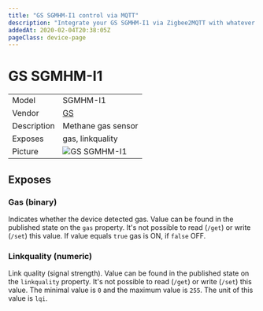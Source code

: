 ```yaml
---
title: "GS SGMHM-I1 control via MQTT"
description: "Integrate your GS SGMHM-I1 via Zigbee2MQTT with whatever smart home infrastructure you are using without the vendor's bridge or gateway."
addedAt: 2020-02-04T20:38:05Z
pageClass: device-page
---
```


<!-- !!!! -->
<!-- ATTENTION: This file is auto-generated through docgen! -->
<!-- You can only edit the "Notes"-Section between the two comment lines "Notes BEGIN" and "Notes END". -->
<!-- Do not use h1 or h2 heading within "## Notes"-Section. -->
<!-- !!!! -->

# GS SGMHM-I1

|     |     |
|-----|-----|
| Model | SGMHM-I1  |
| Vendor  | [GS](/supported-devices/#v=GS)  |
| Description | Methane gas sensor |
| Exposes | gas, linkquality |
| Picture | ![GS SGMHM-I1](https://www.zigbee2mqtt.io/images/devices/SGMHM-I1.png) |


<!-- Notes BEGIN: You can edit here. Add "## Notes" headline if not already present. -->


<!-- Notes END: Do not edit below this line -->




## Exposes

### Gas (binary)
Indicates whether the device detected gas.
Value can be found in the published state on the `gas` property.
It's not possible to read (`/get`) or write (`/set`) this value.
If value equals `true` gas is ON, if `false` OFF.

### Linkquality (numeric)
Link quality (signal strength).
Value can be found in the published state on the `linkquality` property.
It's not possible to read (`/get`) or write (`/set`) this value.
The minimal value is `0` and the maximum value is `255`.
The unit of this value is `lqi`.

